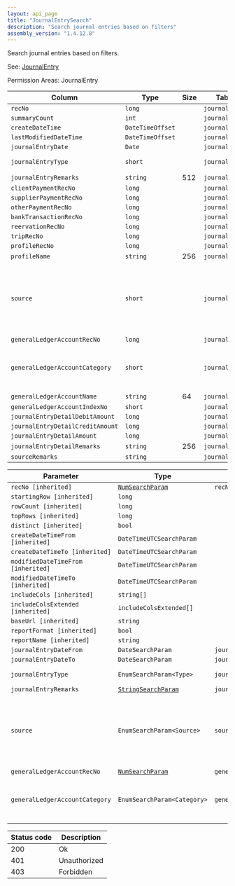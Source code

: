 ```yaml
---
layout: api_page
title: "JournalEntrySearch"
description: "Search journal entries based on filters"
assembly_version: "1.4.12.8"
---
```


Search journal entries based on filters.

See: [JournalEntry](JournalEntry.html)

Permission Areas: JournalEntry

| Column | Type | Size | Table | Description |
| ------ | ---- | ---- | ----- | ----------- |
| `recNo` | `long` |  | `journalEntry` | 
| `summaryCount` | `int` |  | `journalEntry` | 
| `createDateTime` | `DateTimeOffset` |  | `journalEntry` | 
| `lastModifiedDateTime` | `DateTimeOffset` |  | `journalEntry` | 
| `journalEntryDate` | `Date` |  | `journalEntry` | 
| `journalEntryType` | `short` |  | `journalEntry` | Standard = 1, YearEnd = 2
| `journalEntryRemarks` | `string` | 512 | `journalEntry` | 
| `clientPaymentRecNo` | `long` |  | `journalEntry` | 
| `supplierPaymentRecNo` | `long` |  | `journalEntry` | 
| `otherPaymentRecNo` | `long` |  | `journalEntry` | 
| `bankTransactionRecNo` | `long` |  | `journalEntry` | 
| `reervationRecNo` | `long` |  | `journalEntry` | 
| `tripRecNo` | `long` |  | `journalEntry` | 
| `profileRecNo` | `long` |  | `journalEntry` | 
| `profileName` | `string` | 256 | `journalEntry` | 
| `source` | `short` |  | `journalEntry` | ClientPayment = 1, SupplierPayment = 2, OtherPayment = 3, DepositWithdrawal = 4, Reservation = 5
| `generalLedgerAccountRecNo` | `long` |  | `journalEntry` | 
| `generalLedgerAccountCategory` | `short` |  | `journalEntry` | Assets = 1, Liabilities = 2, Capital = 3, Sales = 4, CostOfSales = 5, Expenses = 6
| `generalLedgerAccountName` | `string` | 64 | `journalEntry` | 
| `generalLedgerAccountIndexNo` | `short` |  | `journalEntry` | 
| `journalEntryDetailDebitAmount` | `long` |  | `journalEntry` | 
| `journalEntryDetailCreditAmount` | `long` |  | `journalEntry` | 
| `journalEntryDetailAmount` | `long` |  | `journalEntry` | 
| `journalEntryDetailRemarks` | `string` | 256 | `journalEntry` | 
| `sourceRemarks` | `string` |  | `journalEntry` | 

| Parameter | Type | Linked Column | Description |
| --------- | ---- | ------------- | ----------- |
| `recNo [inherited]` | [`NumSearchParam`](NumSearchParam) | `recNo` | 
| `startingRow [inherited]` | `long` |  | 
| `rowCount [inherited]` | `long` |  | 
| `topRows [inherited]` | `long` |  | 
| `distinct [inherited]` | `bool` |  | 
| `createDateTimeFrom [inherited]` | `DateTimeUTCSearchParam` |  | 
| `createDateTimeTo [inherited]` | `DateTimeUTCSearchParam` |  | 
| `modifiedDateTimeFrom [inherited]` | `DateTimeUTCSearchParam` |  | 
| `modifiedDateTimeTo [inherited]` | `DateTimeUTCSearchParam` |  | 
| `includeCols [inherited]` | `string[]` |  | 
| `includeColsExtended [inherited]` | `includeColsExtended[]` |  | 
| `baseUrl [inherited]` | `string` |  | 
| `reportFormat [inherited]` | `bool` |  | 
| `reportName [inherited]` | `string` |  | 
| `journalEntryDateFrom` | `DateSearchParam` | `journalEntryDate` | 
| `journalEntryDateTo` | `DateSearchParam` | `journalEntryDate` | 
| `journalEntryType` | `EnumSearchParam<Type>` | `journalEntryType` | Standard = 1, YearEnd = 2
| `journalEntryRemarks` | [`StringSearchParam`](StringSearchParam) | `journalEntryRemarks` | 
| `source` | `EnumSearchParam<Source>` | `source` | ClientPayment = 1, SupplierPayment = 2, OtherPayment = 3, DepositWithdrawal = 4, Reservation = 5
| `generalLedgerAccountRecNo` | [`NumSearchParam`](NumSearchParam) | `generalLedgerAccountRecNo` | 
| `generalLedgerAccountCategory` | `EnumSearchParam<Category>` | `generalLedgerAccountCategory` | Assets = 1, Liabilities = 2, Capital = 3, Sales = 4, CostOfSales = 5, Expenses = 6

| Status code | Description |
| ----------- | ----------- |
| 200 | Ok |
| 401 | Unauthorized |
| 403 | Forbidden |


